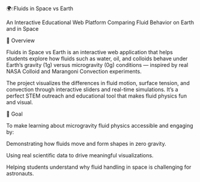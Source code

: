🌍💧Fluids in Space vs Earth

An Interactive Educational Web Platform Comparing Fluid Behavior on Earth and in Space

🚀 Overview

Fluids in Space vs Earth is an interactive web application that helps students explore how fluids such as water, oil, and colloids behave under Earth’s gravity (1g) versus microgravity (0g) conditions — inspired by real NASA Colloid and Marangoni Convection experiments.

The project visualizes the differences in fluid motion, surface tension, and convection through interactive sliders and real-time simulations.
It’s a perfect STEM outreach and educational tool that makes fluid physics fun and visual.


🎯 Goal

To make learning about microgravity fluid physics accessible and engaging by:

Demonstrating how fluids move and form shapes in zero gravity.

Using real scientific data to drive meaningful visualizations.

Helping students understand why fluid handling in space is challenging for astronauts.
